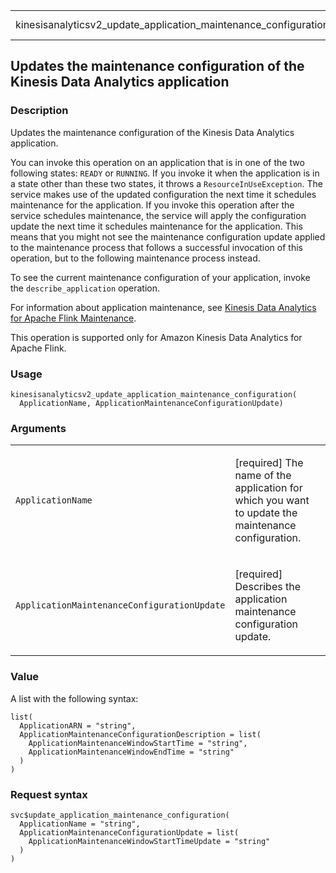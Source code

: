 <table style="width: 100%;">
<tbody>
<tr class="odd">
<td>kinesisanalyticsv2_update_application_maintenance_configuration</td>
<td style="text-align: right;">R Documentation</td>
</tr>
</tbody>
</table>

## Updates the maintenance configuration of the Kinesis Data Analytics application

### Description

Updates the maintenance configuration of the Kinesis Data Analytics
application.

You can invoke this operation on an application that is in one of the
two following states: `READY` or `RUNNING`. If you invoke it when the
application is in a state other than these two states, it throws a
`ResourceInUseException`. The service makes use of the updated
configuration the next time it schedules maintenance for the
application. If you invoke this operation after the service schedules
maintenance, the service will apply the configuration update the next
time it schedules maintenance for the application. This means that you
might not see the maintenance configuration update applied to the
maintenance process that follows a successful invocation of this
operation, but to the following maintenance process instead.

To see the current maintenance configuration of your application, invoke
the `describe_application` operation.

For information about application maintenance, see [Kinesis Data
Analytics for Apache Flink
Maintenance](https://docs.aws.amazon.com/kinesisanalytics/latest/java/maintenance.html).

This operation is supported only for Amazon Kinesis Data Analytics for
Apache Flink.

### Usage

    kinesisanalyticsv2_update_application_maintenance_configuration(
      ApplicationName, ApplicationMaintenanceConfigurationUpdate)

### Arguments

<table>
<colgroup>
<col style="width: 35%" />
<col style="width: 65%" />
</colgroup>
<tbody>
<tr class="odd">
<td><code
id="kinesisanalyticsv2_update_application_maintenance_configuration_:_ApplicationName">ApplicationName</code></td>
<td><p>[required] The name of the application for which you want to
update the maintenance configuration.</p></td>
</tr>
<tr class="even">
<td><code
id="kinesisanalyticsv2_update_application_maintenance_configuration_:_ApplicationMaintenanceConfigurationUpdate">ApplicationMaintenanceConfigurationUpdate</code></td>
<td><p>[required] Describes the application maintenance configuration
update.</p></td>
</tr>
</tbody>
</table>

### Value

A list with the following syntax:

    list(
      ApplicationARN = "string",
      ApplicationMaintenanceConfigurationDescription = list(
        ApplicationMaintenanceWindowStartTime = "string",
        ApplicationMaintenanceWindowEndTime = "string"
      )
    )

### Request syntax

    svc$update_application_maintenance_configuration(
      ApplicationName = "string",
      ApplicationMaintenanceConfigurationUpdate = list(
        ApplicationMaintenanceWindowStartTimeUpdate = "string"
      )
    )
